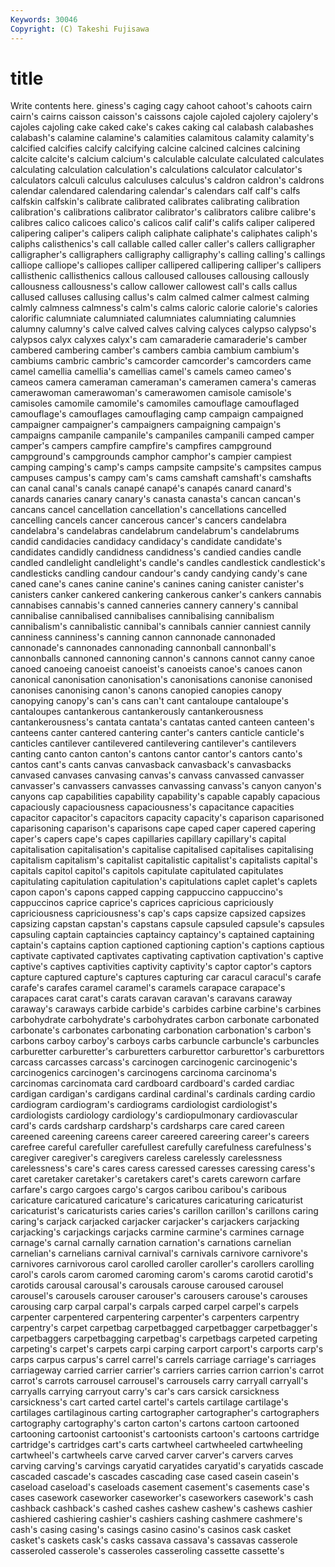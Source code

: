 ```yaml
---
Keywords: 30046 
Copyright: (C) Takeshi Fujisawa
---
```


# title

Write contents here.
giness's caging cagy
cahoot cahoot's cahoots cairn cairn's cairns caisson caisson's caissons cajole
cajoled cajolery cajolery's cajoles cajoling cake caked cake's cakes caking
cal calabash calabashes calabash's calamine calamine's calamities calamitous calamity calamity's
calcified calcifies calcify calcifying calcine calcined calcines calcining calcite calcite's
calcium calcium's calculable calculate calculated calculates calculating calculation calculation's calculations
calculator calculator's calculators calculi calculus calculuses calculus's caldron caldron's caldrons
calendar calendared calendaring calendar's calendars calf calf's calfs calfskin calfskin's
calibrate calibrated calibrates calibrating calibration calibration's calibrations calibrator calibrator's calibrators
calibre calibre's calibres calico calicoes calico's calicos calif calif's califs
caliper calipered calipering caliper's calipers caliph caliphate caliphate's caliphates caliph's
caliphs calisthenics's call callable called caller caller's callers calligrapher calligrapher's
calligraphers calligraphy calligraphy's calling calling's callings calliope calliope's calliopes calliper
callipered callipering calliper's callipers callisthenic callisthenics callous calloused callouses callousing
callously callousness callousness's callow callower callowest call's calls callus callused
calluses callusing callus's calm calmed calmer calmest calming calmly calmness
calmness's calm's calms caloric calorie calorie's calories calorific calumniate calumniated
calumniates calumniating calumnies calumny calumny's calve calved calves calving calyces
calypso calypso's calypsos calyx calyxes calyx's cam camaraderie camaraderie's camber
cambered cambering camber's cambers cambia cambium cambium's cambiums cambric cambric's
camcorder camcorder's camcorders came camel camellia camellia's camellias camel's camels
cameo cameo's cameos camera cameraman cameraman's cameramen camera's cameras camerawoman
camerawoman's camerawomen camisole camisole's camisoles camomile camomile's camomiles camouflage camouflaged
camouflage's camouflages camouflaging camp campaign campaigned campaigner campaigner's campaigners campaigning
campaign's campaigns campanile campanile's campaniles campanili camped camper camper's campers
campfire campfire's campfires campground campground's campgrounds camphor camphor's campier campiest
camping camping's camp's camps campsite campsite's campsites campus campuses campus's
campy cam's cams camshaft camshaft's camshafts can canal canal's canals
canapé canapé's canapés canard canard's canards canaries canary canary's canasta
canasta's cancan cancan's cancans cancel cancellation cancellation's cancellations cancelled cancelling
cancels cancer cancerous cancer's cancers candelabra candelabra's candelabras candelabrum candelabrum's
candelabrums candid candidacies candidacy candidacy's candidate candidate's candidates candidly candidness
candidness's candied candies candle candled candlelight candlelight's candle's candles candlestick
candlestick's candlesticks candling candour candour's candy candying candy's cane caned
cane's canes canine canine's canines caning canister canister's canisters canker
cankered cankering cankerous canker's cankers cannabis cannabises cannabis's canned canneries
cannery cannery's cannibal cannibalise cannibalised cannibalises cannibalising cannibalism cannibalism's cannibalistic
cannibal's cannibals cannier canniest cannily canniness canniness's canning cannon cannonade
cannonaded cannonade's cannonades cannonading cannonball cannonball's cannonballs cannoned cannoning cannon's
cannons cannot canny canoe canoed canoeing canoeist canoeist's canoeists canoe's
canoes canon canonical canonisation canonisation's canonisations canonise canonised canonises canonising
canon's canons canopied canopies canopy canopying canopy's can's cans can't
cant cantaloupe cantaloupe's cantaloupes cantankerous cantankerously cantankerousness cantankerousness's cantata cantata's
cantatas canted canteen canteen's canteens canter cantered cantering canter's canters
canticle canticle's canticles cantilever cantilevered cantilevering cantilever's cantilevers canting canto
canton canton's cantons cantor cantor's cantors canto's cantos cant's cants
canvas canvasback canvasback's canvasbacks canvased canvases canvasing canvas's canvass canvassed
canvasser canvasser's canvassers canvasses canvassing canvass's canyon canyon's canyons cap
capabilities capability capability's capable capably capacious capaciously capaciousness capaciousness's capacitance
capacities capacitor capacitor's capacitors capacity capacity's caparison caparisoned caparisoning caparison's
caparisons cape caped caper capered capering caper's capers cape's capes
capillaries capillary capillary's capital capitalisation capitalisation's capitalise capitalised capitalises capitalising
capitalism capitalism's capitalist capitalistic capitalist's capitalists capital's capitals capitol capitol's
capitols capitulate capitulated capitulates capitulating capitulation capitulation's capitulations caplet caplet's
caplets capon capon's capons capped capping cappuccino cappuccino's cappuccinos caprice
caprice's caprices capricious capriciously capriciousness capriciousness's cap's caps capsize capsized
capsizes capsizing capstan capstan's capstans capsule capsuled capsule's capsules capsuling
captain captaincies captaincy captaincy's captained captaining captain's captains caption captioned
captioning caption's captions captious captivate captivated captivates captivating captivation captivation's
captive captive's captives captivities captivity captivity's captor captor's captors capture
captured capture's captures capturing car caracul caracul's carafe carafe's carafes
caramel caramel's caramels carapace carapace's carapaces carat carat's carats caravan
caravan's caravans caraway caraway's caraways carbide carbide's carbides carbine carbine's
carbines carbohydrate carbohydrate's carbohydrates carbon carbonate carbonated carbonate's carbonates carbonating
carbonation carbonation's carbon's carbons carboy carboy's carboys carbs carbuncle carbuncle's
carbuncles carburetter carburetter's carburetters carburettor carburettor's carburettors carcass carcasses carcass's
carcinogen carcinogenic carcinogenic's carcinogenics carcinogen's carcinogens carcinoma carcinoma's carcinomas carcinomata
card cardboard cardboard's carded cardiac cardigan cardigan's cardigans cardinal cardinal's
cardinals carding cardio cardiogram cardiogram's cardiograms cardiologist cardiologist's cardiologists cardiology
cardiology's cardiopulmonary cardiovascular card's cards cardsharp cardsharp's cardsharps care cared
careen careened careening careens career careered careering career's careers carefree
careful carefuller carefullest carefully carefulness carefulness's caregiver caregiver's caregivers careless
carelessly carelessness carelessness's care's cares caress caressed caresses caressing caress's
caret caretaker caretaker's caretakers caret's carets careworn carfare carfare's cargo
cargoes cargo's cargos caribou caribou's caribous caricature caricatured caricature's caricatures
caricaturing caricaturist caricaturist's caricaturists caries caries's carillon carillon's carillons caring
caring's carjack carjacked carjacker carjacker's carjackers carjacking carjacking's carjackings carjacks
carmine carmine's carmines carnage carnage's carnal carnally carnation carnation's carnations
carnelian carnelian's carnelians carnival carnival's carnivals carnivore carnivore's carnivores carnivorous
carol carolled caroller caroller's carollers carolling carol's carols carom caromed
caroming carom's caroms carotid carotid's carotids carousal carousal's carousals carouse
caroused carousel carousel's carousels carouser carouser's carousers carouse's carouses carousing
carp carpal carpal's carpals carped carpel carpel's carpels carpenter carpentered
carpentering carpenter's carpenters carpentry carpentry's carpet carpetbag carpetbagged carpetbagger carpetbagger's
carpetbaggers carpetbagging carpetbag's carpetbags carpeted carpeting carpeting's carpet's carpets carpi
carping carport carport's carports carp's carps carpus carpus's carrel carrel's
carrels carriage carriage's carriages carriageway carried carrier carrier's carriers carries
carrion carrion's carrot carrot's carrots carrousel carrousel's carrousels carry carryall
carryall's carryalls carrying carryout carry's car's cars carsick carsickness carsickness's
cart carted cartel cartel's cartels cartilage cartilage's cartilages cartilaginous carting
cartographer cartographer's cartographers cartography cartography's carton carton's cartons cartoon cartooned
cartooning cartoonist cartoonist's cartoonists cartoon's cartoons cartridge cartridge's cartridges cart's
carts cartwheel cartwheeled cartwheeling cartwheel's cartwheels carve carved carver carver's
carvers carves carving carving's carvings caryatid caryatides caryatid's caryatids cascade
cascaded cascade's cascades cascading case cased casein casein's caseload caseload's
caseloads casement casement's casements case's cases casework caseworker caseworker's caseworkers
casework's cash cashback cashback's cashed cashes cashew cashew's cashews cashier
cashiered cashiering cashier's cashiers cashing cashmere cashmere's cash's casing casing's
casings casino casino's casinos cask casket casket's caskets cask's casks
cassava cassava's cassavas casserole casseroled casserole's casseroles casseroling cassette cassette's
